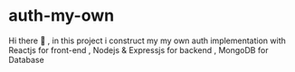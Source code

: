 # auth-my-own
Hi there 👋 , in this project i construct my my own auth implementation with Reactjs for front-end , Nodejs &amp; Expressjs for backend , MongoDB for Database
